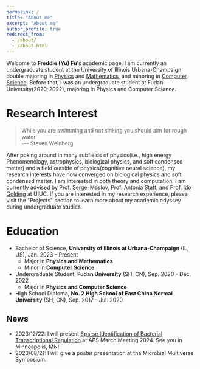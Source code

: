 ```yaml
---
permalink: /
title: "About me"
excerpt: "About me"
author_profile: true
redirect_from: 
  - /about/
  - /about.html
---
```

Welcome to **Freddie (Yu) Fu**'s academic page. I am currently an undergraduate student at the University of Illinois Urbana-Champaign double majoring in [Physics](https://physics.illinois.edu/) and [Mathematics](https://math.illinois.edu/), and minoring in [Computer Science](https://cs.illinois.edu/). 
Before that, I was an undergraduate student at Fudan University(2020-2022), majoring in Physics and Computer Science.


Research Interest
======
> While you are swimming and not sinking you should aim for rough water<br>
> --- Steven Weinberg

After poking around in many subfields of physics(i.e., high energy Phenomenology, astrophysics, biological physics, and soft condensed matter) and a field outside of physics(cognitive neural science), my research interests have now converged on biological physics and soft condensed matter. I am interested in both theory and computation. I am currently advised by Prof. [Sergei Maslov](https://maslov.bioengineering.illinois.edu/), Prof. [Antonia Statt](https://statt.matse.illinois.edu/), and Prof. [Ido Golding](https://bacteriophysics.web.illinois.edu/) at UIUC. If you are interested in my research experience, please visit the "Projects" section to learn more about my academic odyssey during undergraduate studies.


Education
======
* Bachelor of Science, **University of Illinois at Urbana-Champaign** (IL, US), Jan. 2023 – Present
  * Major in **Physics and Mathematics**
  * Minor in **Computer Science**
* Undergraduate Student, **Fudan University** (SH, CN), Sep. 2020 - Dec. 2022
  * Major in **Physics and Computer Science**
* High School Diploma, **No. 2 High School of East China Normal University** (SH, CN), Sep. 2017 – Jul. 2020



News
------
* 2023/12/22: I will present [Sparse Identification of Bacterial Transcriptional Regulation](http://www.freddieyufu.org/publication/2009-10-01-paper-title-number-2) at APS March Meeting 2024. See you in Minneapolis, MN!
* 2023/08/21: I will give a poster presentation at the Microbial Multiverse Symposium. 
